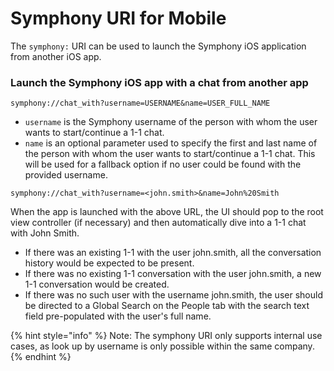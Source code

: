 # Symphony URI for Mobile

The `symphony:` URI can be used to launch the Symphony iOS application from another iOS app.

### Launch the Symphony iOS app with a chat from another app

```text
symphony://chat_with?username=USERNAME&name=USER_FULL_NAME
```

* `username` is the Symphony username of the person with whom the user wants to start/continue a 1-1 chat.
* `name` is an optional parameter used to specify the first and last name of the person with whom the user wants to start/continue a 1-1 chat. This will be used for a fallback option if no user could be found with the provided username.

```text
symphony://chat_with?username=<john.smith>&name=John%20Smith
```

When the app is launched with the above URL, the UI should pop to the root view controller \(if necessary\) and then automatically dive into a 1-1 chat with John Smith.

* If there was an existing 1-1 with the user john.smith, all the conversation history would be expected to be present.
* If there was no existing 1-1 conversation with the user john.smith, a new 1-1 conversation would be created.
* If there was no such user with the username john.smith, the user should be directed to a Global Search on the People tab with the search text field pre-populated with the user's full name.

{% hint style="info" %}
Note: The symphony URI only supports internal use cases, as look up by username is only possible within the same company.
{% endhint %}

